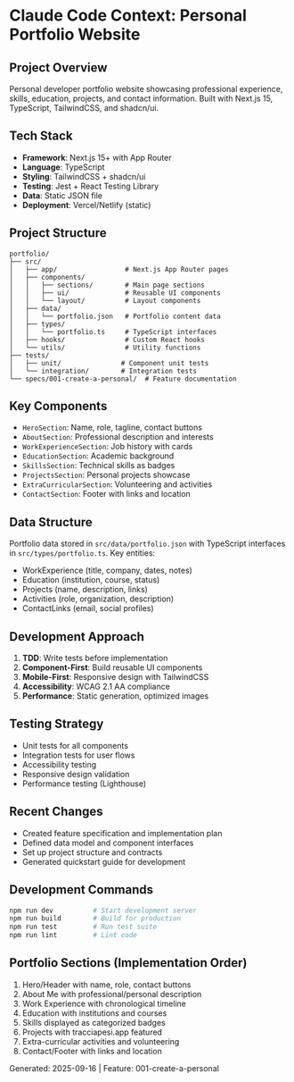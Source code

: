 # Claude Code Context: Personal Portfolio Website

## Project Overview
Personal developer portfolio website showcasing professional experience, skills, education, projects, and contact information. Built with Next.js 15, TypeScript, TailwindCSS, and shadcn/ui.

## Tech Stack
- **Framework**: Next.js 15+ with App Router
- **Language**: TypeScript
- **Styling**: TailwindCSS + shadcn/ui
- **Testing**: Jest + React Testing Library
- **Data**: Static JSON file
- **Deployment**: Vercel/Netlify (static)

## Project Structure
```
portfolio/
├── src/
│   ├── app/                 # Next.js App Router pages
│   ├── components/
│   │   ├── sections/        # Main page sections
│   │   ├── ui/              # Reusable UI components
│   │   └── layout/          # Layout components
│   ├── data/
│   │   └── portfolio.json   # Portfolio content data
│   ├── types/
│   │   └── portfolio.ts     # TypeScript interfaces
│   ├── hooks/               # Custom React hooks
│   └── utils/               # Utility functions
├── tests/
│   ├── unit/               # Component unit tests
│   └── integration/        # Integration tests
└── specs/001-create-a-personal/  # Feature documentation
```

## Key Components
- `HeroSection`: Name, role, tagline, contact buttons
- `AboutSection`: Professional description and interests
- `WorkExperienceSection`: Job history with cards
- `EducationSection`: Academic background
- `SkillsSection`: Technical skills as badges
- `ProjectsSection`: Personal projects showcase
- `ExtraCurricularSection`: Volunteering and activities
- `ContactSection`: Footer with links and location

## Data Structure
Portfolio data stored in `src/data/portfolio.json` with TypeScript interfaces in `src/types/portfolio.ts`. Key entities:
- WorkExperience (title, company, dates, notes)
- Education (institution, course, status)
- Projects (name, description, links)
- Activities (role, organization, description)
- ContactLinks (email, social profiles)

## Development Approach
1. **TDD**: Write tests before implementation
2. **Component-First**: Build reusable UI components
3. **Mobile-First**: Responsive design with TailwindCSS
4. **Accessibility**: WCAG 2.1 AA compliance
5. **Performance**: Static generation, optimized images

## Testing Strategy
- Unit tests for all components
- Integration tests for user flows
- Accessibility testing
- Responsive design validation
- Performance testing (Lighthouse)

## Recent Changes
- Created feature specification and implementation plan
- Defined data model and component interfaces
- Set up project structure and contracts
- Generated quickstart guide for development

## Development Commands
```bash
npm run dev          # Start development server
npm run build        # Build for production
npm run test         # Run test suite
npm run lint         # Lint code
```

## Portfolio Sections (Implementation Order)
1. Hero/Header with name, role, contact buttons
2. About Me with professional/personal description
3. Work Experience with chronological timeline
4. Education with institutions and courses
5. Skills displayed as categorized badges
6. Projects with tracciapesi.app featured
7. Extra-curricular activities and volunteering
8. Contact/Footer with links and location

Generated: 2025-09-16 | Feature: 001-create-a-personal
